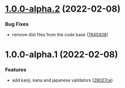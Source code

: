 # [1.0.0-alpha.2](https://github.com/arjunvegda/japanese-moji/compare/v1.0.0-alpha.1...v1.0.0-alpha.2) (2022-02-08)


### Bug Fixes

* remove dist files from the code base ([7840408](https://github.com/arjunvegda/japanese-moji/commit/78404089014b6a5a752766879b3b1fb40e96df0b))

# 1.0.0-alpha.1 (2022-02-08)


### Features

* add kanji, kana and japanese validators ([29027ce](https://github.com/arjunvegda/japanese-moji/commit/29027ceb0c55b7ab0bd74f90a86481ee7677d90a))
